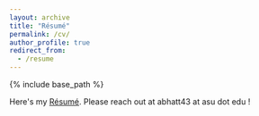 ```yaml
---
layout: archive
title: "Résumé"
permalink: /cv/
author_profile: true
redirect_from:
  - /resume
---
```


{% include base_path %}

Here's my [Résumé](https://drive.google.com/file/d/14vqXDpdMIVPpkq-ErZdZEdX3tjEOoPw0/view?usp=sharing). Please reach out at abhatt43 at asu dot edu !

<!-- <embed src="https://github.com/sbhambr1/sbhambr1.github.io/raw/main/files/R%C3%A9sum%C3%A9.pdf"" type="application/pdf" width="800px" height="2100px" /> -->

<!-- object data="https://github.com/sbhambr1/sbhambr1.github.io/raw/main/files/R%C3%A9sum%C3%A9.pdf" width="1000" height="1000" type='application/pdf'></object>  -->

<!-- <iframe class="render-viewer " src="https://github.com/sbhambr1/sbhambr1.github.io/raw/main/files/R%C3%A9sum%C3%A9.pdf" sandbox="allow-scripts allow-same-origin allow-top-navigation" title="File display" name="ea505887-29da-4792-a165-ee8445438a6c"></iframe> -->

<!-- <iframe
    src="https://drive.google.com/file/d/1RfetDsCi0hHhz1ttyPFz9TReuuT91jxl/view?usp=sharing"
    frameBorder="0"
    scrolling="auto"
    height="100%"
    width="100%"
></iframe> -->


<!-- Education
======

* Ph.D Student in Computer Science, **Arizona State University** (2021 - Present)
* B.Tech in Computer Science - **Delhi Technological University** (2016-2020)

Work experience
======
* Summer 2015: Research Assistant
  * Github University
  * Duties included: Tagging issues
  * Supervisor: Professor Git

* Fall 2015: Research Assistant
  * Github University
  * Duties included: Merging pull requests
  * Supervisor: Professor Hub
  
Skills
======
* Skill 1
* Skill 2
  * Sub-skill 2.1
  * Sub-skill 2.2
  * Sub-skill 2.3
* Skill 3

Publications
======
  <ul>{% for post in site.publications %}
    {% include archive-single-cv.html %}
  {% endfor %}</ul>
  
Talks
======
  <ul>{% for post in site.talks %}
    {% include archive-single-talk-cv.html %}
  {% endfor %}</ul>
  
Teaching
======
  <ul>{% for post in site.teaching %}
    {% include archive-single-cv.html %}
  {% endfor %}</ul>
  
Service and leadership
======
* Currently signed in to 43 different slack teams -->
